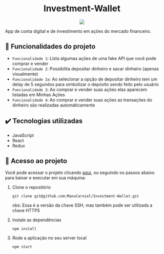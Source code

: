 <h1 align="center">  Investment-Wallet </h1>
<p align="center">
<img src="http://img.shields.io/static/v1?label=STATUS&message=EM%20DESENVOLVIMENTO&color=GREEN&style=for-the-badge"/>
</p>
App de conta digital e de investimento em ações do mercado financeiro.


## :hammer: Funcionalidades do projeto

- `Funcionalidade 1`: Lista algumas ações de uma fake API que você pode comprar e vender 
- `Funcionalidade 2`: Possibilita depositar dinheiro e sacar dinheiro (apenas visualmente)
- `Funcionalidade 2a`: Ao selecionar a opção de depositar dinheiro tem um delay de 5 segundos para simbolizar o depósito sendo feito pelo usuário
- `Funcionalidade 3`: Ao comprar e vender suas ações elas aparecem listadas em Minhas Ações
- `Funcionalidade 4`: Ao comprar e vender suas ações as transações do dinheiro são realizadas automáticamente

## :heavy_check_mark: Tecnologias utilizadas
- JavaScript
- React
- Redux

## :file_folder: Acesso ao projeto
Você pode acessar o projeto clicando [aqui](https://github.com/ManuCarniel/Investment-Wallet/tree/main), ou seguindo os passos abaixo para baixar e executar em sua máquina:
1. Clone o repositório

    `git clone git@github.com:ManuCarniel/Investment-Wallet.git`

    obs: Essa é a versão da chave SSH, mas também pode ser utilizada a chave HTTPS 

2. Instale as dependências

    `npm install`

3. Rode a aplicação no seu server local

    `npm start`